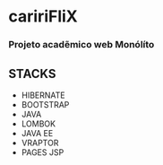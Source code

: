 # caririFliX
### Projeto acadẽmico web Monólíto
## STACKS
- HIBERNATE
- BOOTSTRAP
- JAVA
- LOMBOK
- JAVA EE
- VRAPTOR
- PAGES JSP
